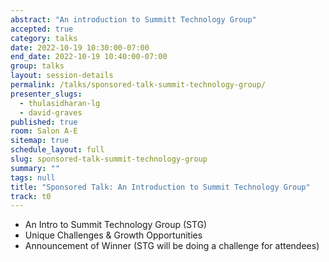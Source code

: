 ```yaml
---
abstract: "An introduction to Summitt Technology Group"
accepted: true
category: talks
date: 2022-10-19 10:30:00-07:00
end_date: 2022-10-19 10:40:00-07:00
group: talks
layout: session-details
permalink: /talks/sponsored-talk-summit-technology-group/
presenter_slugs:
  - thulasidharan-lg
  - david-graves
published: true
room: Salon A-E
sitemap: true
schedule_layout: full
slug: sponsored-talk-summit-technology-group
summary: ""
tags: null
title: "Sponsored Talk: An Introduction to Summit Technology Group"
track: t0
---
```


- An Intro to Summit Technology Group (STG)
- Unique Challenges & Growth Opportunities
- Announcement of Winner (STG will be doing a challenge for attendees)
